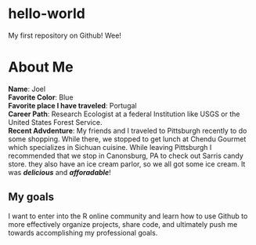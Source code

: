 # hello-world
My first repository on Github! Wee!
# About Me
**Name**: Joel\
**Favorite Color**: Blue\
**Favorite place I have traveled**: Portugal\
**Career Path**: Research Ecologist at a federal Institution like USGS or the United States Forest Service.\
**Recent Advdenture**: My friends and I traveled to Pittsburgh recently to do some shopping. While there, we stopped to get lunch at Chendu Gourmet which specializes in Sichuan cuisine. While leaving Pittsburgh I recommended that we stop in Canonsburg, PA to check out Sarris candy store. they also have an ice cream parlor, so we all got some ice cream. It was ***delicious*** and ***afforadable***!
## My goals
I want to enter into the R online community and learn how to use Github to more effectively organize projects, share code, and ultimately push me towards accomplishing my professional goals.
